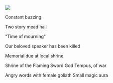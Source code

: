 
![](https://5e.tools/img/adventure/IDRotF/058-01-029.shield-good-mead.webp)

Constant buzzing 

Two story mead hall

"Time of mourning"

Our beloved speaker has been killed

Memorial due at local shrine

Shrine of the Flaming Sword
God Tempus, of war

Angry words with female goliath
Small magic aura





